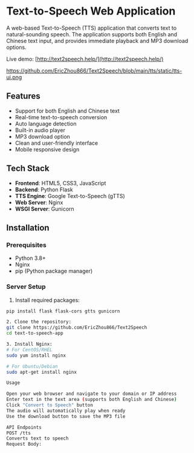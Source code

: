 # Text-to-Speech Web Application

A web-based Text-to-Speech (TTS) application that converts text to natural-sounding speech. The application supports both English and Chinese text input, and provides immediate playback and MP3 download options.

Live demo: [http://text2speech.help/](http://text2speech.help/)

https://github.com/EricZhou866/Text2Speech/blob/main/tts/static/tts-ui.png

## Features

- Support for both English and Chinese text
- Real-time text-to-speech conversion
- Auto language detection
- Built-in audio player
- MP3 download option
- Clean and user-friendly interface
- Mobile responsive design

## Tech Stack

- **Frontend**: HTML5, CSS3, JavaScript
- **Backend**: Python Flask
- **TTS Engine**: Google Text-to-Speech (gTTS)
- **Web Server**: Nginx
- **WSGI Server**: Gunicorn

## Installation

### Prerequisites

- Python 3.8+
- Nginx
- pip (Python package manager)

### Server Setup

1. Install required packages:
```bash
pip install flask flask-cors gtts gunicorn

2. Clone the repository:
git clone https://github.com/EricZhou866/Text2Speech
cd text-to-speech-app

3. Install Nginx:
# For CentOS/RHEL
sudo yum install nginx

# For Ubuntu/Debian
sudo apt-get install nginx

Usage

Open your web browser and navigate to your domain or IP address
Enter text in the text area (supports both English and Chinese)
Click "Convert to Speech" button
The audio will automatically play when ready
Use the download button to save the MP3 file

API Endpoints
POST /tts
Converts text to speech
Request Body:
